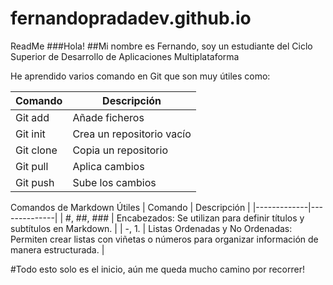 # fernandopradadev.github.io
ReadMe
###Hola!
##Mi nombre es Fernando, soy un estudiante del Ciclo Superior de Desarrollo de Aplicaciones Multiplataforma

He aprendido varios comando en Git que son muy útiles como: 

| Comando    | Descripción   |
|-------------|--------------|
| Git add     |  Añade ficheros|
| Git init    |  Crea un repositorio vacío|
| Git clone   | Copia un repositorio|
| Git pull    | Aplica cambios|
| Git push    | Sube los cambios|

Comandos de Markdown Útiles 
| Comando    | Descripción   |
|-------------|--------------|
| #, ##, ###   | Encabezados: Se utilizan para definir títulos y subtítulos en Markdown. |
| -, 1.   |  Listas Ordenadas y No Ordenadas: Permiten crear listas con viñetas o números para organizar información de manera estructurada. |

#Todo esto solo es el inicio, aún me queda mucho camino por recorrer!





